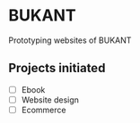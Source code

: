 # BUKANT
Prototyping websites of BUKANT

## Projects initiated 
- [ ] Ebook
- [ ] Website design
- [ ] Ecommerce